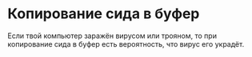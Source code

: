 # Копирование сида в буфер

Если твой компьютер заражён вирусом или трояном, то при копирование сида в буфер есть вероятность, что вирус его украдёт.
